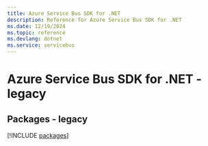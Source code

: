 ```yaml
---
title: Azure Service Bus SDK for .NET
description: Reference for Azure Service Bus SDK for .NET
ms.date: 12/19/2024
ms.topic: reference
ms.devlang: dotnet
ms.service: servicebus
---
```

# Azure Service Bus SDK for .NET - legacy
## Packages - legacy
[!INCLUDE [packages](service-bus-index.md)]